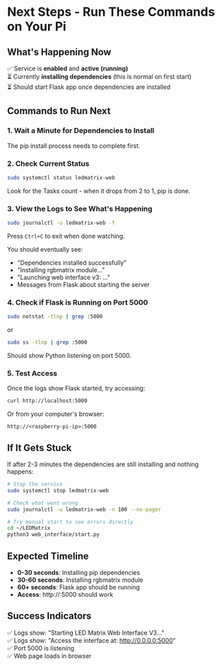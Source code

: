 # Next Steps - Run These Commands on Your Pi

## What's Happening Now

✅ Service is **enabled** and **active (running)**  
⏳ Currently **installing dependencies** (this is normal on first start)  
⏳ Should start Flask app once dependencies are installed

## Commands to Run Next

### 1. Wait a Minute for Dependencies to Install
The pip install process needs to complete first.

### 2. Check Current Status
```bash
sudo systemctl status ledmatrix-web
```

Look for the Tasks count - when it drops from 2 to 1, pip is done.

### 3. View the Logs to See What's Happening
```bash
sudo journalctl -u ledmatrix-web -f
```

Press `Ctrl+C` to exit when done watching.

You should eventually see:
- "Dependencies installed successfully"
- "Installing rgbmatrix module..."
- "Launching web interface v3: ..."
- Messages from Flask about starting the server

### 4. Check if Flask is Running on Port 5000
```bash
sudo netstat -tlnp | grep :5000
```
or
```bash
sudo ss -tlnp | grep :5000
```

Should show Python listening on port 5000.

### 5. Test Access
Once the logs show Flask started, try accessing:
```bash
curl http://localhost:5000
```

Or from your computer's browser:
```
http://<raspberry-pi-ip>:5000
```

## If It Gets Stuck

If after 2-3 minutes the dependencies are still installing and nothing happens:

```bash
# Stop the service
sudo systemctl stop ledmatrix-web

# Check what went wrong
sudo journalctl -u ledmatrix-web -n 100 --no-pager

# Try manual start to see errors directly
cd ~/LEDMatrix
python3 web_interface/start.py
```

## Expected Timeline

- **0-30 seconds**: Installing pip dependencies
- **30-60 seconds**: Installing rgbmatrix module  
- **60+ seconds**: Flask app should be running
- **Access**: http://<pi-ip>:5000 should work

## Success Indicators

✅ Logs show: "Starting LED Matrix Web Interface V3..."  
✅ Logs show: "Access the interface at: http://0.0.0.0:5000"  
✅ Port 5000 is listening  
✅ Web page loads in browser

